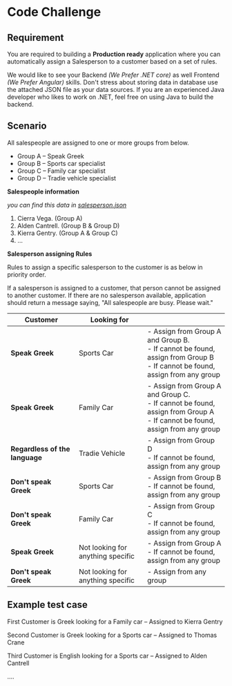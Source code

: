 # Code  Challenge

## Requirement

You are required to building a **Production ready** application where you can automatically assign a Salesperson to a customer based on a set of rules.

We would like to see your Backend *(We Prefer .NET core)* as well Frontend *(We Prefer Angular)* skills. Don't stress about storing data in database use the attached JSON file as your data sources. If you are an experienced Java developer who likes to work on .NET, feel free on using Java to build the backend.

## Scenario

All salespeople are assigned to one or more groups from below.

- Group A – Speak Greek
- Group B – Sports car specialist
- Group C – Family car specialist
- Group D – Tradie vehicle specialist

**Salespeople information** 

*you can find this data in [salesperson.json](salesperson.json)*

1. Cierra Vega. (Group A)
2. Alden Cantrell. (Group B & Group D)
3. Kierra Gentry. (Group A & Group C)
4. ...

**Salesperson assigning Rules**

Rules to assign a specific salesperson to the customer is as below in priority order.

If a salesperson is assigned to a customer, that person cannot be assigned to another customer. If there are no salesperson available, application should return a message saying, &quot;All salespeople are busy. Please wait.&quot;

| **Customer** | **Looking for** ||
| --- | --- | --- |
| **Speak Greek** | Sports Car | - Assign from Group A and Group B. <br/> - If cannot be found, assign from Group B <br/> - If cannot be found, assign from any group |
| **Speak Greek** | Family Car | - Assign from Group A and Group C. <br/> - If cannot be found, assign from Group A <br/> - If cannot be found, assign from any group |
| **Regardless of the language** | Tradie Vehicle | - Assign from Group D <br/> - If cannot be found, assign from any group |
| **Don't speak Greek** | Sports Car | - Assign from Group B <br/> - If cannot be found, assign from any group |
| **Don't speak Greek** | Family Car | - Assign from Group C <br/> - If cannot be found, assign from any group |
| **Speak Greek** | Not looking for anything specific | - Assign from Group A <br/> - If cannot be found, assign from any group |
| **Don't speak Greek** | Not looking for anything specific | - Assign from any group |


## Example test case

First Customer is Greek looking for a Family car – Assigned to Kierra Gentry

Second Customer is Greek looking for a Sports car – Assigned to Thomas Crane

Third Customer is English looking for a Sports car – Assigned to Alden Cantrell

….
